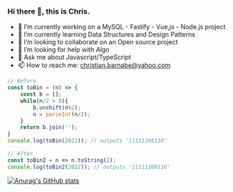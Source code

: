 ### Hi there 👋, this is Chris.
- 🔭 I’m currently working on a MySQL - Fastify - Vue,js - Node.js project
- 🌱 I’m currently learning Data Structures and Design Patterns
- 👯 I’m looking to collaborate on an Open source project
- 🤔 I’m looking for help with Algo
- 💬 Ask me about Javascript/TypeScript
- 📫 How to reach me: christian.barnabe@yahoo.com

```js
// Before
const toBin = (n) => {
    const b = [];
    while(n/2 > 0){
        b.unshift(n%2);
        n = parseInt(n/2); 
    }
    return b.join('');
}
console.log(toBin(2022)); // outputs '11111100110'

// After
const toBin2 = n => n.toString(2);
console.log(toBin2(2022)); // outputs '11111100110'
```

<!--
**christian-barnabe-chabi/christian-barnabe-chabi** is a ✨ _special_ ✨ repository because its `README.md` (this file) appears on your GitHub profile.

Here are some ideas to get you started:

- 🔭 I’m currently working on ...
- 🌱 I’m currently learning ...
- 👯 I’m looking to collaborate on ...
- 🤔 I’m looking for help with ...
- 💬 Ask me about ...
- 📫 How to reach me: ...
- 😄 Pronouns: ...
- ⚡ Fun fact: ...
-->
[![Anurag's GitHub stats](https://github-readme-stats.vercel.app/api?username=christian-barnabe-chabi)](https://github.com/anuraghazra/github-readme-stats)
